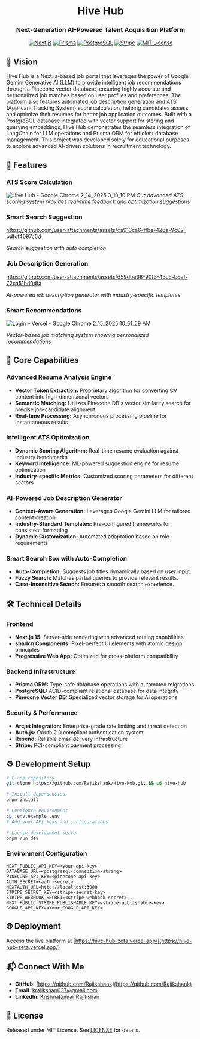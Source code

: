 <div align="center">

# Hive Hub

### Next-Generation AI-Powered Talent Acquisition Platform

[![Next.js](https://img.shields.io/badge/Next.js-15-black?style=for-the-badge&logo=next.js)](https://nextjs.org/)
[![Prisma](https://img.shields.io/badge/Prisma-ORM-2C3440?style=for-the-badge&logo=prisma)](https://www.prisma.io/)
[![PostgreSQL](https://img.shields.io/badge/PostgreSQL-13-336791?style=for-the-badge&logo=postgresql)](https://www.postgresql.org/)
[![Stripe](https://img.shields.io/badge/Stripe-Payments-635BFF?style=for-the-badge&logo=stripe)](https://stripe.com)
[![MIT License](https://img.shields.io/badge/License-MIT-green.svg?style=for-the-badge)](https://choosealicense.com/licenses/mit/)

</div>

## 🔮 Vision

Hive Hub is a Next.js-based job portal that leverages the power of Google Gemini Generative AI (LLM) to provide intelligent job recommendations through a Pinecone vector database, ensuring highly accurate and personalized job matches based on user profiles and preferences. The platform also features automated job description generation and ATS (Applicant Tracking System) score calculation, helping candidates assess and optimize their resumes for better job application outcomes. Built with a PostgreSQL database integrated with vector support for storing and querying embeddings, Hive Hub demonstrates the seamless integration of LangChain for LLM operations and Prisma ORM for efficient database management. This project was developed solely for educational purposes to explore advanced AI-driven solutions in recruitment technology.

## 🎯 Features

### ATS Score Calculation
![Hive Hub - Google Chrome 2_14_2025 3_10_10 PM](https://github.com/user-attachments/assets/1a919ed7-4a6a-4f1a-b366-3285563c5ce2)
*Our advanced ATS scoring system provides real-time feedback and optimization suggestions*

### Smart Search Suggestion
 

https://github.com/user-attachments/assets/ca913ca6-ffbe-426a-9c02-bdfcf4097c5d


*Search suggestion with auto completion*

### Job Description Generation


https://github.com/user-attachments/assets/d59dbe68-90f5-45c5-b6af-72ca51bd0dfa


*AI-powered job description generator with industry-specific templates*

### Smart Recommendations
![Login – Vercel - Google Chrome 2_15_2025 10_51_59 AM](https://github.com/user-attachments/assets/2747578b-a68c-49e3-a319-79adb9dd053c)

*Vector-based job matching system showing personalized recommendations*



## 🚀 Core Capabilities

### Advanced Resume Analysis Engine
- **Vector Token Extraction:** Proprietary algorithm for converting CV content into high-dimensional vectors
- **Semantic Matching:** Utilizes Pinecone DB's vector similarity search for precise job-candidate alignment
- **Real-time Processing:** Asynchronous processing pipeline for instantaneous results

### Intelligent ATS Optimization
- **Dynamic Scoring Algorithm:** Real-time resume evaluation against industry benchmarks
- **Keyword Intelligence:** ML-powered suggestion engine for resume optimization
- **Industry-specific Metrics:** Customized scoring parameters for different sectors

### AI-Powered Job Description Generator
- **Context-Aware Generation:** Leverages Google Gemini LLM for tailored content creation
- **Industry-Standard Templates:** Pre-configured frameworks for consistent formatting
- **Dynamic Customization:** Automated adaptation based on role requirements

### Smart Search Box with Auto-Completion

- **Auto-Completion:** Suggests job titles dynamically based on user input.
- **Fuzzy Search:** Matches partial queries to provide relevant results.
- **Case-Insensitive Search:** Ensures a smooth search experience.
 

## 🛠️ Technical Details

### Frontend 
- **Next.js 15:** Server-side rendering with advanced routing capabilities
- **shadcn Components:** Pixel-perfect UI elements with atomic design principles
- **Progressive Web App:** Optimized for cross-platform compatibility

### Backend Infrastructure
- **Prisma ORM:** Type-safe database operations with automated migrations
- **PostgreSQL:** ACID-compliant relational database for data integrity
- **Pinecone Vector DB:** Specialized vector storage for AI operations

### Security & Performance
- **Arcjet Integration:** Enterprise-grade rate limiting and threat detection
- **Auth.js:** OAuth 2.0 compliant authentication system
- **Resend:** Reliable email delivery infrastructure
- **Stripe:** PCI-compliant payment processing

## ⚙️ Development Setup

```bash
# Clone repository
git clone https://github.com/Rajikshank/Hive-Hub.git && cd hive-hub

# Install dependencies
pnpm install

# Configure environment
cp .env.example .env
# Add your API keys and configurations

# Launch development server
pnpm run dev
```

### Environment Configuration
```env
NEXT_PUBLIC_API_KEY=<your-api-key>
DATABASE_URL=<postgresql-connection-string>
PINECONE_API_KEY=<pinecone-api-key>
AUTH_SECRET=<auth-secret>
NEXTAUTH_URL=http://localhost:3000
STRIPE_SECRET_KEY=<stripe-secret-key>
STRIPE_WEBHOOK_SECRET=<stripe-webhook-secret>
NEXT_PUBLIC_STRIPE_PUBLISHABLE_KEY=<stripe-publishable-key>
GOOGLE_API_KEY=<Your_GOOGLE_API_KEY>
```

## 🌐 Deployment

Access the live platform at [https://hive-hub-zeta.vercel.app/](https://hive-hub-zeta.vercel.app/)

## 📬 Connect With Me

- **GitHub:** [https://github.com/Rajikshank](https://github.com/Rajikshank)
- **Email:** [krajikshan637@gmail.com](mailto:krajikshan637@gmail.com)
- **LinkedIn:** [Krishnakumar Rajikshan](https://www.linkedin.com/in/krishnakumar-rajikshan-4853861a5/)

## 📄 License

Released under MIT License. See [LICENSE](LICENSE) for details.
